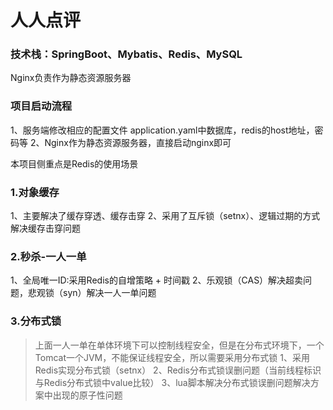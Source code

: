 # 人人点评
### 技术栈：SpringBoot、Mybatis、Redis、MySQL

Nginx负责作为静态资源服务器

### 项目启动流程

1、服务端修改相应的配置文件
application.yaml中数据库，redis的host地址，密码等
2、Nginx作为静态资源服务器，直接启动nginx即可

本项目侧重点是Redis的使用场景

### 1.对象缓存
1、主要解决了缓存穿透、缓存击穿
2、采用了互斥锁（setnx）、逻辑过期的方式解决缓存击穿问题

### 2.秒杀-一人一单
1、全局唯一ID:采用Redis的自增策略 + 时间戳
2、乐观锁（CAS）解决超卖问题，悲观锁（syn）解决一人一单问题

### 3.分布式锁
> 上面一人一单在单体环境下可以控制线程安全，但是在分布式环境下，一个Tomcat一个JVM，不能保证线程安全，所以需要采用分布式锁
1、采用Redis实现分布式锁（setnx）
2、Redis分布式锁误删问题（当前线程标识与Redis分布式锁中value比较）
3、lua脚本解决分布式锁误删问题解决方案中出现的原子性问题
